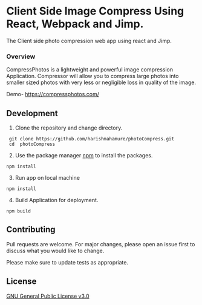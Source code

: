 #  Client Side Image Compress Using React, Webpack and Jimp. 
The Client side photo compression web app using react and Jimp.


### Overview

CompressPhotos is a lightweight and powerful image compression Application. Compressor will allow you to compress large photos into smaller sized photos with very less or negligible loss in quality of the image.

Demo- https://compressphotos.com/

## Development

1. Clone the repository and change directory.
```
 git clone https://github.com/harishmahamure/photoCompress.git 
 cd  photoCompress 
 ```

2. Use the package manager [npm](https://www.npmjs.com/get-npm) to install the packages.
```
npm install 
```

3. Run app on local machine
```
npm install 
```
4. Build Application for deployment.

```
npm build 
```

## Contributing
Pull requests are welcome. For major changes, please open an issue first to discuss what you would like to change.

Please make sure to update tests as appropriate.

## License
[GNU General Public License v3.0](https://github.com/harishmahamure/photoCompress/blob/master/LICENSE)


